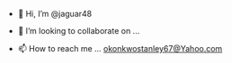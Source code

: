 - 👋 Hi, I’m @jaguar48

- 💞️ I’m looking to collaborate on ...
- 📫 How to reach me ...
okonkwostanley67@Yahoo.com

<!---
jaguar48/jaguar48 is a ✨ special ✨ repository because its `README.md` (this file) appears on your GitHub profile.
You can click the Preview link to take a look at your changes.
--->
